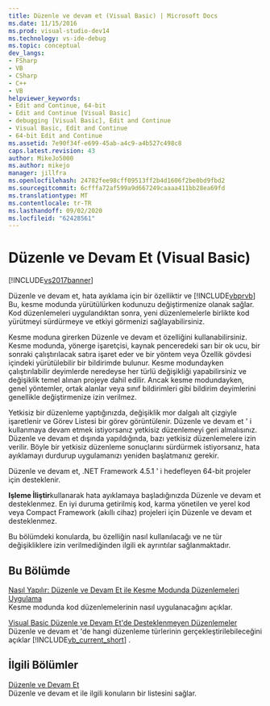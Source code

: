 ```yaml
---
title: Düzenle ve devam et (Visual Basic) | Microsoft Docs
ms.date: 11/15/2016
ms.prod: visual-studio-dev14
ms.technology: vs-ide-debug
ms.topic: conceptual
dev_langs:
- FSharp
- VB
- CSharp
- C++
- VB
helpviewer_keywords:
- Edit and Continue, 64-bit
- Edit and Continue [Visual Basic]
- debugging [Visual Basic], Edit and Continue
- Visual Basic, Edit and Continue
- 64-bit Edit and Continue
ms.assetid: 7e90f34f-e699-45ab-a4c9-a4b527c498c8
caps.latest.revision: 43
author: MikeJo5000
ms.author: mikejo
manager: jillfra
ms.openlocfilehash: 24782fee98cff09513ff2b4d1606f2be0bd9fbd2
ms.sourcegitcommit: 6cfffa72af599a9d667249caaaa411bb28ea69fd
ms.translationtype: MT
ms.contentlocale: tr-TR
ms.lasthandoff: 09/02/2020
ms.locfileid: "62428561"
---
```

# <a name="edit-and-continue-visual-basic"></a>Düzenle ve Devam Et (Visual Basic)
[!INCLUDE[vs2017banner](../includes/vs2017banner.md)]

Düzenle ve devam et, hata ayıklama için bir özelliktir ve [!INCLUDE[vbprvb](../includes/vbprvb-md.md)] Bu, kesme modunda yürütülürken kodunuzu değiştirmenize olanak sağlar. Kod düzenlemeleri uygulandıktan sonra, yeni düzenlemelerle birlikte kod yürütmeyi sürdürmeye ve etkiyi görmenizi sağlayabilirsiniz.  
  
 Kesme moduna girerken Düzenle ve devam et özelliğini kullanabilirsiniz. Kesme modunda, yönerge işaretçisi, kaynak penceredeki sarı bir ok ucu, bir sonraki çalıştırılacak satıra işaret eder ve bir yöntem veya Özellik gövdesi içindeki yürütülebilir bir bildirimde bulunur. Kesme modundayken çalıştırılabilir deyimlerde neredeyse her türlü değişikliği yapabilirsiniz ve değişiklik temel alınan projeye dahil edilir. Ancak kesme modundayken, genel yöntemler, ortak alanlar veya sınıf bildirimleri gibi bildirim deyimlerini genellikle değiştirmenize izin verilmez.  
  
 Yetkisiz bir düzenleme yaptığınızda, değişiklik mor dalgalı alt çizgiyle işaretlenir ve Görev Listesi bir görev görüntülenir. Düzenle ve devam et ' i kullanmaya devam etmek istiyorsanız yetkisiz düzenlemeyi geri almalısınız. Düzenle ve devam et dışında yapıldığında, bazı yetkisiz düzenlemelere izin verilir. Böyle bir yetkisiz düzenleme sonuçlarını sürdürmek istiyorsanız, hata ayıklamayı durdurup uygulamanızı yeniden başlatmanız gerekir.  
  
 Düzenle ve devam et, .NET Framework 4.5.1 ' i hedefleyen 64-bit projeler için desteklenir.  
  
 **Işleme İliştir**kullanarak hata ayıklamaya başladığınızda Düzenle ve devam et desteklenmez. En iyi duruma getirilmiş kod, karma yönetilen ve yerel kod veya Compact Framework (akıllı cihaz) projeleri için Düzenle ve devam et desteklenmez.  
  
 Bu bölümdeki konularda, bu özelliğin nasıl kullanılacağı ve ne tür değişikliklere izin verilmediğinden ilgili ek ayrıntılar sağlanmaktadır.  
  
## <a name="in-this-section"></a>Bu Bölümde  
 [Nasıl Yapılır: Düzenle ve Devam Et ile Kesme Modunda Düzenlemeleri Uygulama](../debugger/how-to-apply-edits-in-break-mode-with-edit-and-continue.md)  
 Kesme modunda kod düzenlemelerinin nasıl uygulanacağını açıklar.  
  
 [Visual Basic Düzenle ve Devam Et'de Desteklenmeyen Düzenlemeler](../debugger/unsupported-edits-in-visual-basic-edit-and-continue.md)  
 Düzenle ve devam et 'de hangi düzenleme türlerinin gerçekleştirilebileceğini açıklar [!INCLUDE[vb_current_short](../includes/vb-current-short-md.md)] .  
  
## <a name="related-sections"></a>İlgili Bölümler  
 [Düzenle ve Devam Et](../debugger/edit-and-continue.md)  
 Düzenle ve devam et ile ilgili konuların bir listesini sağlar.
